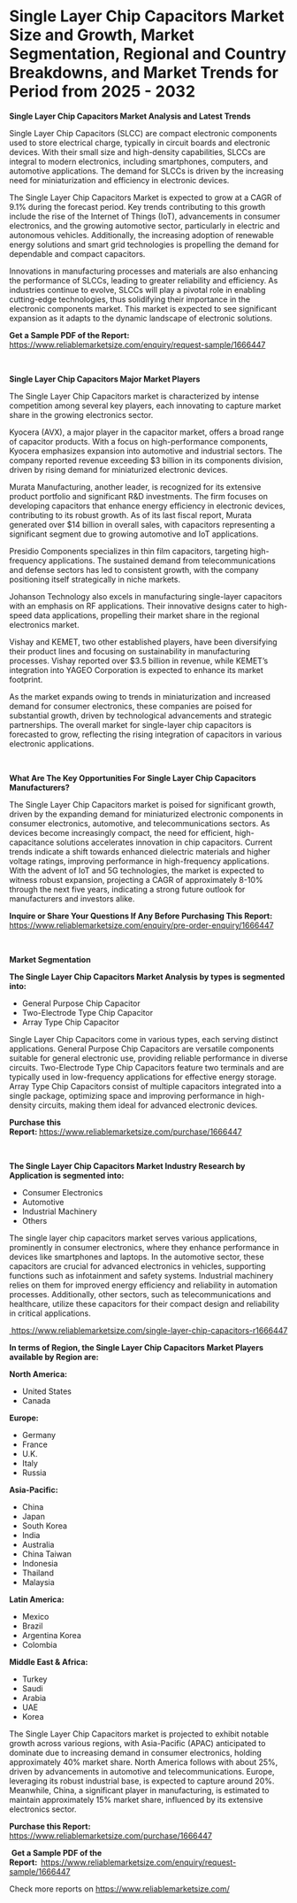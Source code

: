<p><h1>Single Layer Chip Capacitors Market Size and Growth, Market Segmentation, Regional and Country Breakdowns, and Market Trends for Period from 2025 -  2032</h1></p><p><strong>Single Layer Chip Capacitors Market Analysis and Latest Trends</strong></p>
<p><p>Single Layer Chip Capacitors (SLCC) are compact electronic components used to store electrical charge, typically in circuit boards and electronic devices. With their small size and high-density capabilities, SLCCs are integral to modern electronics, including smartphones, computers, and automotive applications. The demand for SLCCs is driven by the increasing need for miniaturization and efficiency in electronic devices.</p><p>The Single Layer Chip Capacitors Market is expected to grow at a CAGR of 9.1% during the forecast period. Key trends contributing to this growth include the rise of the Internet of Things (IoT), advancements in consumer electronics, and the growing automotive sector, particularly in electric and autonomous vehicles. Additionally, the increasing adoption of renewable energy solutions and smart grid technologies is propelling the demand for dependable and compact capacitors.</p><p>Innovations in manufacturing processes and materials are also enhancing the performance of SLCCs, leading to greater reliability and efficiency. As industries continue to evolve, SLCCs will play a pivotal role in enabling cutting-edge technologies, thus solidifying their importance in the electronic components market. This market is expected to see significant expansion as it adapts to the dynamic landscape of electronic solutions.</p></p>
<p><strong>Get a Sample PDF of the Report:&nbsp;</strong> <a href="https://www.reliablemarketsize.com/enquiry/request-sample/1666447?utm_campaign=2809&utm_medium=2&utm_source=Github&utm_content=ia&utm_term=08032025&utm_id=single-layer-chip-capacitors">https://www.reliablemarketsize.com/enquiry/request-sample/1666447</a></p>
<p>&nbsp;</p>
<p><strong>Single Layer Chip Capacitors Major Market Players</strong></p>
<p><p>The Single Layer Chip Capacitors market is characterized by intense competition among several key players, each innovating to capture market share in the growing electronics sector.</p><p>Kyocera (AVX), a major player in the capacitor market, offers a broad range of capacitor products. With a focus on high-performance components, Kyocera emphasizes expansion into automotive and industrial sectors. The company reported revenue exceeding $3 billion in its components division, driven by rising demand for miniaturized electronic devices.</p><p>Murata Manufacturing, another leader, is recognized for its extensive product portfolio and significant R&D investments. The firm focuses on developing capacitors that enhance energy efficiency in electronic devices, contributing to its robust growth. As of its last fiscal report, Murata generated over $14 billion in overall sales, with capacitors representing a significant segment due to growing automotive and IoT applications.</p><p>Presidio Components specializes in thin film capacitors, targeting high-frequency applications. The sustained demand from telecommunications and defense sectors has led to consistent growth, with the company positioning itself strategically in niche markets.</p><p>Johanson Technology also excels in manufacturing single-layer capacitors with an emphasis on RF applications. Their innovative designs cater to high-speed data applications, propelling their market share in the regional electronics market.</p><p>Vishay and KEMET, two other established players, have been diversifying their product lines and focusing on sustainability in manufacturing processes. Vishay reported over $3.5 billion in revenue, while KEMET’s integration into YAGEO Corporation is expected to enhance its market footprint.</p><p>As the market expands owing to trends in miniaturization and increased demand for consumer electronics, these companies are poised for substantial growth, driven by technological advancements and strategic partnerships. The overall market for single-layer chip capacitors is forecasted to grow, reflecting the rising integration of capacitors in various electronic applications.</p></p>
<p>&nbsp;</p>
<p><strong>What Are The Key Opportunities For Single Layer Chip Capacitors Manufacturers?</strong></p>
<p><p>The Single Layer Chip Capacitors market is poised for significant growth, driven by the expanding demand for miniaturized electronic components in consumer electronics, automotive, and telecommunications sectors. As devices become increasingly compact, the need for efficient, high-capacitance solutions accelerates innovation in chip capacitors. Current trends indicate a shift towards enhanced dielectric materials and higher voltage ratings, improving performance in high-frequency applications. With the advent of IoT and 5G technologies, the market is expected to witness robust expansion, projecting a CAGR of approximately 8-10% through the next five years, indicating a strong future outlook for manufacturers and investors alike.</p></p>
<p><strong>Inquire or Share Your Questions If Any Before Purchasing This Report:</strong> <a href="https://www.reliablemarketsize.com/enquiry/pre-order-enquiry/1666447?utm_campaign=2809&utm_medium=2&utm_source=Github&utm_content=ia&utm_term=08032025&utm_id=single-layer-chip-capacitors">https://www.reliablemarketsize.com/enquiry/pre-order-enquiry/1666447</a></p>
<p>&nbsp;</p>
<p><strong>Market Segmentation</strong></p>
<p><strong>The Single Layer Chip Capacitors Market Analysis by types is segmented into:</strong></p>
<p><ul><li>General Purpose Chip Capacitor</li><li>Two-Electrode Type Chip Capacitor</li><li>Array Type Chip Capacitor</li></ul></p>
<p><p>Single Layer Chip Capacitors come in various types, each serving distinct applications. General Purpose Chip Capacitors are versatile components suitable for general electronic use, providing reliable performance in diverse circuits. Two-Electrode Type Chip Capacitors feature two terminals and are typically used in low-frequency applications for effective energy storage. Array Type Chip Capacitors consist of multiple capacitors integrated into a single package, optimizing space and improving performance in high-density circuits, making them ideal for advanced electronic devices.</p></p>
<p><strong>Purchase this Report:&nbsp;</strong><a href="https://www.reliablemarketsize.com/purchase/1666447?utm_campaign=2809&utm_medium=2&utm_source=Github&utm_content=ia&utm_term=08032025&utm_id=single-layer-chip-capacitors">https://www.reliablemarketsize.com/purchase/1666447</a></p>
<p>&nbsp;</p>
<p><strong>The Single Layer Chip Capacitors Market Industry Research by Application is segmented into:</strong></p>
<p><ul><li>Consumer Electronics</li><li>Automotive</li><li>Industrial Machinery</li><li>Others</li></ul></p>
<p><p>The single layer chip capacitors market serves various applications, prominently in consumer electronics, where they enhance performance in devices like smartphones and laptops. In the automotive sector, these capacitors are crucial for advanced electronics in vehicles, supporting functions such as infotainment and safety systems. Industrial machinery relies on them for improved energy efficiency and reliability in automation processes. Additionally, other sectors, such as telecommunications and healthcare, utilize these capacitors for their compact design and reliability in critical applications.</p></p>
<p><a href="https://www.reliablemarketsize.com/single-layer-chip-capacitors-r1666447?utm_campaign=2809&utm_medium=2&utm_source=Github&utm_content=ia&utm_term=08032025&utm_id=single-layer-chip-capacitors">&nbsp;https://www.reliablemarketsize.com/single-layer-chip-capacitors-r1666447</a></p>
<p><strong>In terms of Region, the Single Layer Chip Capacitors Market Players available by Region are:</strong></p>
<p>
    <p> <strong> North America: </strong>
        <ul>
            <li>United States</li>
            <li>Canada</li>
        </ul>
        </p> 
    <p> <strong> Europe: </strong>
        <ul>
            <li>Germany</li>
            <li>France</li>
            <li>U.K.</li>
            <li>Italy</li>
            <li>Russia</li>
        </ul>
        </p> 
    <p> <strong> Asia-Pacific: </strong>
        <ul>
            <li>China</li>
            <li>Japan</li>
            <li>South Korea</li>
            <li>India</li>
            <li>Australia</li>
            <li>China Taiwan</li>
            <li>Indonesia</li>
            <li>Thailand</li>
            <li>Malaysia</li>
        </ul>
        </p> 
    <p> <strong> Latin America: </strong>
        <ul>
            <li>Mexico</li>
            <li>Brazil</li>
            <li>Argentina Korea</li>
            <li>Colombia</li>
        </ul>
        </p> 
    <p> <strong> Middle East & Africa: </strong>
        <ul>
            <li>Turkey</li>
            <li>Saudi</li>
            <li>Arabia</li>
            <li>UAE</li>
            <li>Korea</li>
        </ul>
    </p>
    </p>
<p><p>The Single Layer Chip Capacitors market is projected to exhibit notable growth across various regions, with Asia-Pacific (APAC) anticipated to dominate due to increasing demand in consumer electronics, holding approximately 40% market share. North America follows with about 25%, driven by advancements in automotive and telecommunications. Europe, leveraging its robust industrial base, is expected to capture around 20%. Meanwhile, China, a significant player in manufacturing, is estimated to maintain approximately 15% market share, influenced by its extensive electronics sector.</p></p>
<p><strong>Purchase this Report: </strong><a href="https://www.reliablemarketsize.com/purchase/1666447?utm_campaign=2809&utm_medium=2&utm_source=Github&utm_content=ia&utm_term=08032025&utm_id=single-layer-chip-capacitors">https://www.reliablemarketsize.com/purchase/1666447</a></p>
<p>&nbsp;<strong>Get a Sample PDF of the Report:&nbsp;&nbsp;</strong><a href="https://www.reliablemarketsize.com/enquiry/request-sample/1666447?utm_campaign=2809&utm_medium=2&utm_source=Github&utm_content=ia&utm_term=08032025&utm_id=single-layer-chip-capacitors">https://www.reliablemarketsize.com/enquiry/request-sample/1666447</a></p>
<p><strong></strong></p>
<p>Check more reports on <a href="https://www.reliablemarketsize.com/?utm_campaign=2809&utm_medium=2&utm_source=Github&utm_content=ia&utm_term=08032025&utm_id=single-layer-chip-capacitors">https://www.reliablemarketsize.com/</a></p>